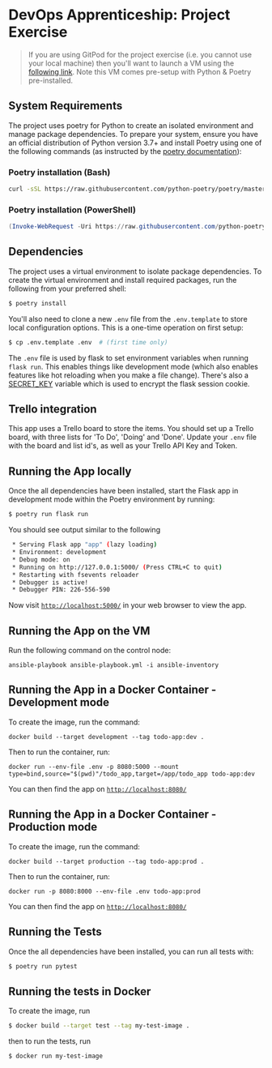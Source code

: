 # DevOps Apprenticeship: Project Exercise

> If you are using GitPod for the project exercise (i.e. you cannot use your local machine) then you'll want to launch a VM using the [following link](https://gitpod.io/#https://github.com/CorndelWithSoftwire/DevOps-Course-Starter). Note this VM comes pre-setup with Python & Poetry pre-installed.

## System Requirements

The project uses poetry for Python to create an isolated environment and manage package dependencies. To prepare your system, ensure you have an official distribution of Python version 3.7+ and install Poetry using one of the following commands (as instructed by the [poetry documentation](https://python-poetry.org/docs/#system-requirements)):

### Poetry installation (Bash)

```bash
curl -sSL https://raw.githubusercontent.com/python-poetry/poetry/master/install.python-poetry.org | python -
```

### Poetry installation (PowerShell)

```powershell
(Invoke-WebRequest -Uri https://raw.githubusercontent.com/python-poetry/poetry/master/install.python-poetry.org -UseBasicParsing).Content | python -
```

## Dependencies

The project uses a virtual environment to isolate package dependencies. To create the virtual environment and install required packages, run the following from your preferred shell:

```bash
$ poetry install
```

You'll also need to clone a new `.env` file from the `.env.template` to store local configuration options. This is a one-time operation on first setup:

```bash
$ cp .env.template .env  # (first time only)
```

The `.env` file is used by flask to set environment variables when running `flask run`. This enables things like development mode (which also enables features like hot reloading when you make a file change). There's also a [SECRET_KEY](https://flask.palletsprojects.com/en/1.1.x/config/#SECRET_KEY) variable which is used to encrypt the flask session cookie.

## Trello integration

This app uses a Trello board to store the items. You should set up a Trello board, with three lists for 'To Do', 'Doing' and 'Done'. Update your `.env` file with the board and list id's, as well as your Trello API Key and Token.

## Running the App locally

Once the all dependencies have been installed, start the Flask app in development mode within the Poetry environment by running:
```bash
$ poetry run flask run
```

You should see output similar to the following
```bash
 * Serving Flask app "app" (lazy loading)
 * Environment: development
 * Debug mode: on
 * Running on http://127.0.0.1:5000/ (Press CTRL+C to quit)
 * Restarting with fsevents reloader
 * Debugger is active!
 * Debugger PIN: 226-556-590
```
Now visit [`http://localhost:5000/`](http://localhost:5000/) in your web browser to view the app.

## Running the App on the VM

Run the following command on the control node:
```
ansible-playbook ansible-playbook.yml -i ansible-inventory
```

## Running the App in a Docker Container - Development mode

To create the image, run the command:
```
docker build --target development --tag todo-app:dev .
```

Then to run the container, run:
```
docker run --env-file .env -p 8080:5000 --mount type=bind,source="$(pwd)"/todo_app,target=/app/todo_app todo-app:dev
```

You can then find the app on [`http://localhost:8080/`](http://localhost:8080/)

## Running the App in a Docker Container - Production mode

To create the image, run the command:
```
docker build --target production --tag todo-app:prod .
```

Then to run the container, run:
```
docker run -p 8080:8000 --env-file .env todo-app:prod
```

You can then find the app on [`http://localhost:8080/`](http://localhost:8080/)

## Running the Tests

Once the all dependencies have been installed, you can run all tests with:
```bash
$ poetry run pytest
```

## Running the tests in Docker

To create the image, run

```bash
$ docker build --target test --tag my-test-image .
```

then to run the tests, run
```bash
$ docker run my-test-image
```